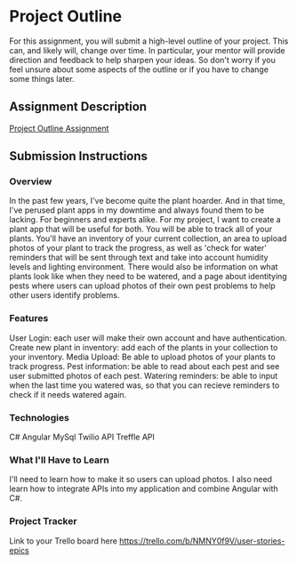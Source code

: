 # Project Outline
For this assignment, you will submit a high-level outline of your project. This can, and likely will, change over time. In particular, your mentor will provide direction and feedback to help sharpen your ideas. So don't worry if you feel unsure about some aspects of the outline or if you have to change some things later.

## Assignment Description
[Project Outline Assignment](https://education.launchcode.org/liftoff/modules/assignments/project-outline)

## Submission Instructions

### Overview

In the past few years, I've become quite the plant hoarder. And in that time, I've perused plant apps in my downtime and always found them to be lacking. For beginners and experts alike. For my project, I want to create a plant app that will be useful for both. You will be able to track all of your plants. You'll have an inventory of your current collection, an area to upload photos of your plant to track the progress, as well as 'check for water' reminders that will be sent through text and take into account humidity levels and lighting environment. There would also be information on what plants look like when they need to be watered, and a page about identitying pests where users can upload photos of their own pest problems to help other users identify problems.

### Features

User Login: each user will make their own account and have authentication.
Create new plant in inventory: add each of the plants in your collection to your inventory.
Media Upload: Be able to upload photos of your plants to track progress.
Pest information: be able to read about each pest and see user submitted photos of each pest.
Watering reminders: be able to input when the last time you watered was, so that you can recieve reminders to check if it needs watered again.

### Technologies

C#
Angular
MySql
Twilio API
Treffle API

### What I'll Have to Learn

I'll need to learn how to make it so users can upload photos. I also need learn how to integrate APIs into my application and combine Angular with C#.
### Project Tracker

Link to your Trello board here
https://trello.com/b/NMNY0f9V/user-stories-epics
